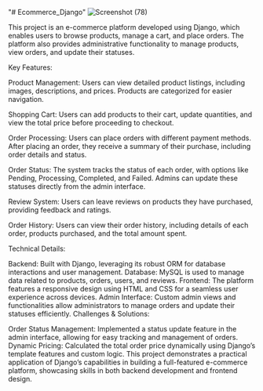 "# Ecommerce_Django"
![Screenshot (78)](https://github.com/user-attachments/assets/64823dee-edb5-4742-8bd9-0847a6c109ca)

This project is an e-commerce platform developed using Django, which enables users to browse products, manage a cart, and place orders. The platform also provides administrative functionality to manage products, view orders, and update their statuses.

Key Features:

Product Management: Users can view detailed product listings, including images, descriptions, and prices. Products are categorized for easier navigation.

Shopping Cart: Users can add products to their cart, update quantities, and view the total price before proceeding to checkout.

Order Processing: Users can place orders with different payment methods. After placing an order, they receive a summary of their purchase, including order details and status.

Order Status: The system tracks the status of each order, with options like Pending, Processing, Completed, and Failed. Admins can update these statuses directly from the admin interface.

Review System: Users can leave reviews on products they have purchased, providing feedback and ratings.

Order History: Users can view their order history, including details of each order, products purchased, and the total amount spent.

Technical Details:

Backend: Built with Django, leveraging its robust ORM for database interactions and user management.
Database: MySQL is used to manage data related to products, orders, users, and reviews.
Frontend: The platform features a responsive design using HTML and CSS for a seamless user experience across devices.
Admin Interface: Custom admin views and functionalities allow administrators to manage orders and update their statuses efficiently.
Challenges & Solutions:

Order Status Management: Implemented a status update feature in the admin interface, allowing for easy tracking and management of orders.
Dynamic Pricing: Calculated the total order price dynamically using Django’s template features and custom logic.
This project demonstrates a practical application of Django’s capabilities in building a full-featured e-commerce platform, showcasing skills in both backend development and frontend design.
